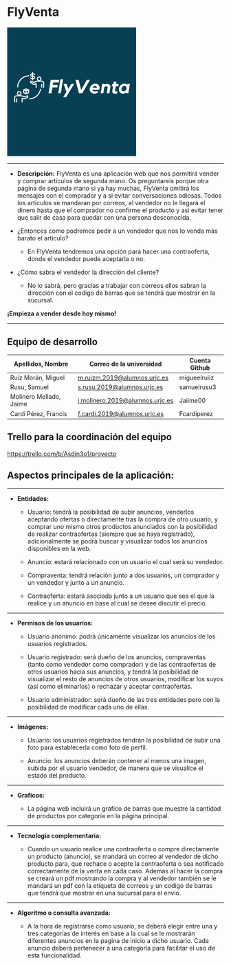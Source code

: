 # **FlyVenta**

<div>
<img src="Resources\Logos\LogoReadme.jpeg" width="300px">
</p>
</div>

***
* **Descripción:**
FlyVenta es una aplicación web que nos permitirá vender y comprar artículos de segunda mano. Os preguntareis porque otra página de segunda mano si ya hay muchas, FlyVenta omitirá los mensajes con el comprador y a si evitar conversaciones odiosas.
Todos los articulos se mandaran por correos, al vendedor no le llegará el dinero hasta que el comprador no confirme el producto y asi evitar tener que salir de casa para quedar con una persona desconocida. 

* ¿Entonces como podremos pedir a un vendedor que nos lo venda más barato el articulo? 

    - En FlyVenta tendremos una opción para hacer una contraoferta, donde el vendedor puede aceptarla o no.

* ¿Cómo sabra el vendedor la dirección del cliente? 

    - No lo sabrá, pero gracias a trabajar con correos ellos sabran la dirección con el codigo de barras que se tendrá que mostrar en la sucursal.


**¡Empieza a vender desde hoy mismo!**
***

## Equipo de desarrollo
| **Apellidos, Nombre**   | **Correo de la universidad**     | **Cuenta Github** |
|-------------------------|----------------------------------|-------------------|
| Ruiz Morán, Miguel      | m.ruizm.2019@alumnos.urjc.es     | migueelruiiz      |
| Rusu, Samuel            | s.rusu.2019@alumnos.urjc.es      | samuelrusu3       |
| Molinero Mellado, Jaime | j.molinero.2019@alumnos.urjc.es  | Jaiime00          |
| Cardi Pérez, Francis    | f.cardi.2019@alumnos.urjc.es     | Fcardiperez       |

## Trello para la coordinación del equipo

https://trello.com/b/Asdin3o1/proyecto

## Aspectos principales de la aplicación:


***
* **Entidades:**
    - Usuario: tendrá la posibilidad de subir anuncios, venderlos aceptando ofertas o directamente tras la compra de otro usuario, y comprar uno mismo otros productos anunciados con la posibilidad de realizar contraofertas (siempre que se haya registrado), adicionalmente se podrá buscar y visualizar todos los anuncios disponibles en la web.

    - Anuncio: estará relacionado con un usuario el cual será su vendedor.

    - Compraventa: tendrá relación junto a dos usuarios, un comprador y un vendedor y junto a un anuncio.

    - Contraoferta: estará asociada junto a un usuario que sea el que la realice y un anuncio en base al cual se desee discutir el precio.

***
* **Permisos de los usuarios:**

    - Usuario anónimo: podrá únicamente visualizar los anuncios de los usuarios registrados.

    - Usuario registrado: será dueño de los anuncios, compraventas (tanto como vendedor como comprador) y de las contraofertas de otros usuarios hacia sus anuncios, y tendrá la posibilidad de visualizar el resto de anuncios de otros usuarios, modificar los suyos (así como eliminarlos) o rechazar y aceptar contraofertas.

    - Usuario administrador: será dueño de las tres entidades pero con la posibilidad de modificar cada uno de ellas.

***
* **Imágenes:**

    - Usuario: los usuarios registrados tendrán la posibilidad de subir una foto para establecerla como foto de perfil.

    - Anuncio: los anuncios deberán contener al menos una imagen, subida por el usuario vendedor, de manera que se visualice el estado del producto.

***
* **Graficos:**

    - La página web incluirá un gráfico de barras que muestre la cantidad de productos por categoría en la página principal.

***
* **Tecnología complementaria:**

    - Cuando un usuario realice una contraoferta o compre directamente un producto (anuncio), se mandará un correo al vendedor de dicho producto para, que rechace o acepte la contraoferta o sea notificado correctamente de la venta en cada caso. Ademas al hacer la compra se creará un pdf mostrando la compra y al vendedor también se le mandará un pdf con la etiqueta de correos y un codigo de barras que tendrá que mostrar en una sucursal para el envio.

***
* **Algoritmo o consulta avanzada:**

    - A la hora de registrarse como usuario, se deberá elegir entre una y tres categorías de interés en base a la cual se le mostrarán diferentes anuncios en la pagina de inicio a dicho usuario. Cada anuncio deberá pertenecer a una categoría para facilitar el uso de esta funcionalidad. 
    